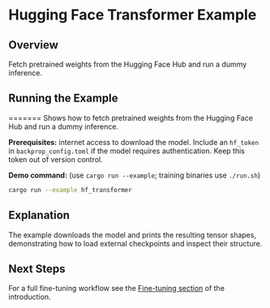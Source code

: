 # Hugging Face Transformer Example

## Overview

Fetch pretrained weights from the Hugging Face Hub and run a dummy inference.

## Running the Example
=======
Shows how to fetch pretrained weights from the Hugging Face Hub and run a
dummy inference.

**Prerequisites:** internet access to download the model. Include an
`hf_token` in `backprop_config.toml` if the model requires authentication.
Keep this token out of version control.

**Demo command:** (use `cargo run --example`; training binaries use `./run.sh`)


```bash
cargo run --example hf_transformer
```

## Explanation

The example downloads the model and prints the resulting tensor shapes,
demonstrating how to load external checkpoints and inspect their structure.

## Next Steps

For a full fine-tuning workflow see the
[Fine-tuning section](../introduction.md#fine-tuning) of the introduction.
